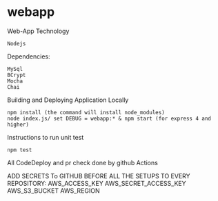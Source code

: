 # webapp


Web-App Technology

    Nodejs

Dependencies:

    MySql
    BCrypt
    Mocha
    Chai

Building and Deploying Application Locally

    npm install (the command will install node_modules)
    node index.js/ set DEBUG = webapp:* & npm start (for express 4 and higher)


Instructions to run unit test

    npm test

All CodeDeploy and pr check done by github Actions


ADD SECRETS To GITHUB BEFORE ALL THE SETUPS TO EVERY REPOSITORY:
AWS_ACCESS_KEY
AWS_SECRET_ACCESS_KEY
AWS_S3_BUCKET
AWS_REGION



